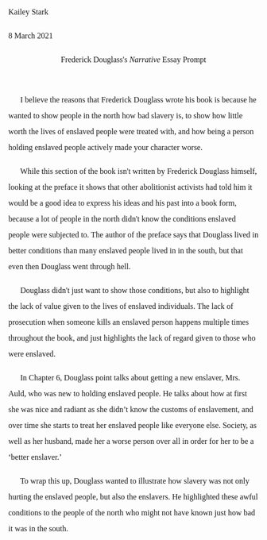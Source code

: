 <!-- Frederick Douglass, in his Narrative, recounts numerous abuses, violations, and indignities that are inextricably tied to his experiences as an enslaved subject. What do you consider is Douglass’s overall aim in recounting such incidents? In other words, what do you think is the intended impact on the reader and why? Select THREE examples from the text that illustrate your reading of Douglass’s agenda.
The response paper should be  at least 500-750 words in length, double-spaced, with 12-point font and one-inch margin. The response paper is due on March 8, 2021 by 5 PM. Remember that should you choose NOT to take on this topic, you will have five other options over the course of the semester.
---
abbreviations
eslv = enslaved people
[preface author] =
Frederick = Frederick
Douglass = Douglass
south = South ?
---
 -->
<p style="line-height: 2; font-family: Times New Roman; font-size:16px">Kailey Stark</p>
<p style="line-height: 2; font-family: Times New Roman; font-size:16px">8 March 2021</p>
<p style="text-align: center; line-height: 2; font-family: Times New Roman; font-size:16px">Frederick Douglass's <i>Narrative</i> Essay Prompt</p>
<!--  -->
<br>
<!--  -->
<p style="line-height: 2; font-family: Times New Roman; font-size: 16px;">
&nbsp;&nbsp;&nbsp;&nbsp;&nbsp;
<!--  -->
I believe the reasons that Frederick Douglass wrote his book is because he wanted to show people in the north how bad slavery is, to show how little worth the lives of enslaved people were treated with, and how being a person holding enslaved people actively made your character worse.
</p>
<p style="line-height: 2; font-family: Times New Roman; font-size: 16px;">
&nbsp;&nbsp;&nbsp;&nbsp;&nbsp;
While this section of the book isn't written by Frederick Douglass himself, looking at the preface it shows that other abolitionist activists had told him it would be a good idea to express his ideas and his past into a book form, because a lot of people in the north didn't know the conditions enslaved people were subjected to. The author of the preface says that Douglass lived in better conditions than many enslaved people lived in in the south, but that even then Douglass went through hell.
</p>
<p style="line-height: 2; font-family: Times New Roman; font-size: 16px;">
&nbsp;&nbsp;&nbsp;&nbsp;&nbsp;
Douglass didn't just want to show those conditions, but also to highlight the lack of value given to the lives of enslaved individuals. The lack of prosecution when someone kills an enslaved person happens multiple times throughout the book, and just highlights the lack of regard given to those who were enslaved.
</p>
<p style="line-height: 2; font-family: Times New Roman; font-size: 16px;">
&nbsp;&nbsp;&nbsp;&nbsp;&nbsp;
In Chapter 6, Douglass point talks about getting a new enslaver, Mrs. Auld, who was new to holding enslaved people. He talks about how at first she was nice and radiant as she didn’t know the customs of enslavement, and over time she starts to treat her enslaved people like everyone else. Society, as well as her husband, made her a worse person over all in order for her to be a ‘better enslaver.’
</p>
<p style="line-height: 2; font-family: Times New Roman; font-size: 16px;">
&nbsp;&nbsp;&nbsp;&nbsp;&nbsp;
To wrap this up, Douglass wanted to illustrate how slavery was not only hurting the enslaved people, but also the enslavers. He highlighted these awful conditions to the people of the north who might not have known just how bad it was in the south.
</p>
